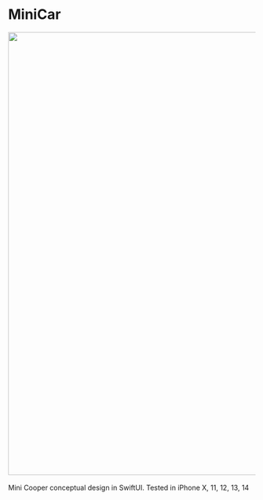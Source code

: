 # MiniCar

<div align="center">
  <img src="https://pauldyanez.com/images/github/MiniCar.png" width="900"/>
</div>
<br>
Mini Cooper conceptual design in SwiftUI. Tested in iPhone X, 11, 12, 13, 14

